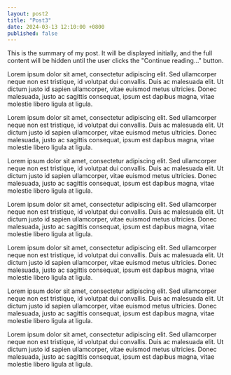 ```yaml
---
layout: post2
title: "Post3"
date: 2024-03-13 12:10:00 +0800
published: false
---
```


This is the summary of my post. It will be displayed initially, and the full content will be hidden until the user clicks the "Continue reading..." button.

<!--more-->

Lorem ipsum dolor sit amet, consectetur adipiscing elit. Sed ullamcorper neque non est tristique, id volutpat dui convallis. Duis ac malesuada elit. Ut dictum justo id sapien ullamcorper, vitae euismod metus ultricies. Donec malesuada, justo ac sagittis consequat, ipsum est dapibus magna, vitae molestie libero ligula at ligula.

Lorem ipsum dolor sit amet, consectetur adipiscing elit. Sed ullamcorper neque non est tristique, id volutpat dui convallis. Duis ac malesuada elit. Ut dictum justo id sapien ullamcorper, vitae euismod metus ultricies. Donec malesuada, justo ac sagittis consequat, ipsum est dapibus magna, vitae molestie libero ligula at ligula.

Lorem ipsum dolor sit amet, consectetur adipiscing elit. Sed ullamcorper neque non est tristique, id volutpat dui convallis. Duis ac malesuada elit. Ut dictum justo id sapien ullamcorper, vitae euismod metus ultricies. Donec malesuada, justo ac sagittis consequat, ipsum est dapibus magna, vitae molestie libero ligula at ligula.

Lorem ipsum dolor sit amet, consectetur adipiscing elit. Sed ullamcorper neque non est tristique, id volutpat dui convallis. Duis ac malesuada elit. Ut dictum justo id sapien ullamcorper, vitae euismod metus ultricies. Donec malesuada, justo ac sagittis consequat, ipsum est dapibus magna, vitae molestie libero ligula at ligula.

Lorem ipsum dolor sit amet, consectetur adipiscing elit. Sed ullamcorper neque non est tristique, id volutpat dui convallis. Duis ac malesuada elit. Ut dictum justo id sapien ullamcorper, vitae euismod metus ultricies. Donec malesuada, justo ac sagittis consequat, ipsum est dapibus magna, vitae molestie libero ligula at ligula.

Lorem ipsum dolor sit amet, consectetur adipiscing elit. Sed ullamcorper neque non est tristique, id volutpat dui convallis. Duis ac malesuada elit. Ut dictum justo id sapien ullamcorper, vitae euismod metus ultricies. Donec malesuada, justo ac sagittis consequat, ipsum est dapibus magna, vitae molestie libero ligula at ligula.

Lorem ipsum dolor sit amet, consectetur adipiscing elit. Sed ullamcorper neque non est tristique, id volutpat dui convallis. Duis ac malesuada elit. Ut dictum justo id sapien ullamcorper, vitae euismod metus ultricies. Donec malesuada, justo ac sagittis consequat, ipsum est dapibus magna, vitae molestie libero ligula at ligula.
